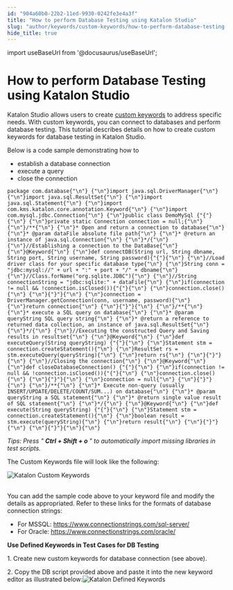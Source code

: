 ```yaml
---
id: "904a60b0-22b2-11ed-9930-0242fe3e4a3f"
title: "How to perform Database Testing using Katalon Studio"
slug: "author/keywords/custom-keywords/how-to-perform-database-testing-using-katalon-studio"
hide_title: true
---
```

import useBaseUrl from '@docusaurus/useBaseUrl';


# <a id="id" class="anchor_top_offset"/><a id="ariaid-title1" class="anchor_top_offset"/>How to perform Database Testing using <span xmlns="http://www.w3.org/1999/xhtml" className="ph">Katalon Studio</span> 

<p xmlns="http://www.w3.org/1999/xhtml" className="p">Katalon Studio allows users to create <a className="xref" href="/docs/author/keywords/custom-keywords/introduction-to-custom-keywords-in-katalon-studio">custom keywords</a> to address specific needs. With custom keywords, you can connect to databases and perform database testing. This tutorial describes details on how to create custom keywords for database testing in Katalon Studio.</p> 
<p xmlns="http://www.w3.org/1999/xhtml" className="p">Below is a code sample demonstrating how to</p> 
<ul xmlns="http://www.w3.org/1999/xhtml" className="ul"><li className="li">establish a database connection</li><li className="li">execute a query</li><li className="li">close  the connection</li></ul> 
<pre xmlns="http://www.w3.org/1999/xhtml" className="pre codeblock"><code>package com.database{"\n"} {"\n"}import java.sql.DriverManager{"\n"} {"\n"}import java.sql.ResultSet{"\n"} {"\n"}import java.sql.Statement{"\n"} {"\n"}import com.kms.katalon.core.annotation.Keyword{"\n"} {"\n"}import com.mysql.jdbc.Connection{"\n"} {"\n"}public class DemoMySql {"{"}{"\n"} {"\n"}private static Connection connection = null;{"\n"} {"\n"}/**{"\n"} {"\n"}* Open and return a connection to database{"\n"} {"\n"}* @param dataFile absolute file path{"\n"} {"\n"}* @return an instance of java.sql.Connection{"\n"} {"\n"}*/{"\n"} {"\n"}//Establishing a connection to the DataBase{"\n"} {"\n"}@Keyword{"\n"} {"\n"}def connectDB(String url, String dbname, String port, String username, String password){"{"}{"\n"} {"\n"}//Load driver class for your specific database type{"\n"} {"\n"}String conn = "jdbc:mysql://" + url + ":" + port + "/" + dbname{"\n"} {"\n"}//Class.forName("org.sqlite.JDBC"){"\n"} {"\n"}//String connectionString = "jdbc:sqlite:" + dataFile{"\n"} {"\n"}if(connection != null &amp;&amp; !connection.isClosed()){"{"}{"\n"} {"\n"}connection.close(){"\n"} {"\n"}{"}"}{"\n"} {"\n"}connection = DriverManager.getConnection(conn, username, password){"\n"} {"\n"}return connection{"\n"} {"\n"}{"}"}{"\n"} {"\n"}/**{"\n"} {"\n"}* execute a SQL query on database{"\n"} {"\n"}* @param queryString SQL query string{"\n"} {"\n"}* @return a reference to returned data collection, an instance of java.sql.ResultSet{"\n"} {"\n"}*/{"\n"} {"\n"}//Executing the constructed Query and Saving results in resultset{"\n"} {"\n"}@Keyword{"\n"} {"\n"}def executeQuery(String queryString) {"{"}{"\n"} {"\n"}Statement stm = connection.createStatement(){"\n"} {"\n"}ResultSet rs = stm.executeQuery(queryString){"\n"} {"\n"}return rs{"\n"} {"\n"}{"}"}{"\n"} {"\n"}//Closing the connection{"\n"} {"\n"}@Keyword{"\n"} {"\n"}def closeDatabaseConnection() {"{"}{"\n"} {"\n"}if(connection != null &amp;&amp; !connection.isClosed()){"{"}{"\n"} {"\n"}connection.close(){"\n"} {"\n"}{"}"}{"\n"} {"\n"}connection = null{"\n"} {"\n"}{"}"}{"\n"} {"\n"}/**{"\n"} {"\n"}* Execute non-query (usually INSERT/UPDATE/DELETE/COUNT/SUM...) on database{"\n"} {"\n"}* @param queryString a SQL statement{"\n"} {"\n"}* @return single value result of SQL statement{"\n"} {"\n"}*/{"\n"} {"\n"}@Keyword{"\n"} {"\n"}def execute(String queryString) {"{"}{"\n"} {"\n"}Statement stm = connection.createStatement(){"\n"} {"\n"}boolean result = stm.execute(queryString){"\n"} {"\n"}return result{"\n"} {"\n"}{"}"}{"\n"} {"\n"}{"}"}{"\n"}{"\n"}</code></pre> 
<p xmlns="http://www.w3.org/1999/xhtml" className="p">   <em className="ph i">Tips: Press "</em>   <strong className="ph b">     <em className="ph i">Ctrl + Shift +       o</em>   </strong>   <em className="ph i">" to automatically import missing libraries in     test scripts.</em> </p> 
<p xmlns="http://www.w3.org/1999/xhtml" className="p">The Custom Keywords file will look like the following:</p> 
<p xmlns="http://www.w3.org/1999/xhtml" className="p">   <img className="image" src={useBaseUrl("https://github.com/katalon-studio/docs-images/raw/master/katalon-studio/tutorials/connect_db_gui_testing/Test-Explorer_Custom-Keywords.png")} alt="Katalon Custom Keywords" /><br /><br /> </p> 
<p xmlns="http://www.w3.org/1999/xhtml" className="p">You can add the sample code above to your keyword file and   modify the details as appropriated. Refer to these links for the   formats of database connection strings:</p> 
<ul xmlns="http://www.w3.org/1999/xhtml" className="ul"><li className="li">For MSSQL: <a className="xref j-external-link" href="https://www.connectionstrings.com/sql-server/" target="_blank">https://www.connectionstrings.com/sql-server/</a>   </li><li className="li">For Oracle: <a className="xref j-external-link" href="https://www.connectionstrings.com/oracle/" target="_blank">https://www.connectionstrings.com/oracle/</a>   </li></ul> 
<p xmlns="http://www.w3.org/1999/xhtml" className="p">   <strong className="ph b">Use Defined Keywords in Test Cases for DB     Testing</strong> </p> 
<p xmlns="http://www.w3.org/1999/xhtml" className="p">1. Create new custom keywords for database connection (see   above).</p> 
<p xmlns="http://www.w3.org/1999/xhtml" className="p">2. Copy the DB script provided above and paste it into the new   keyword editor as illustrated below:<img className="image" src={useBaseUrl("https://github.com/katalon-studio/docs-images/raw/master/katalon-studio/tutorials/connect_db_gui_testing/DB-Testing.png")} alt="Katalon Defined Keywords" /><br /><br /> </p> 
